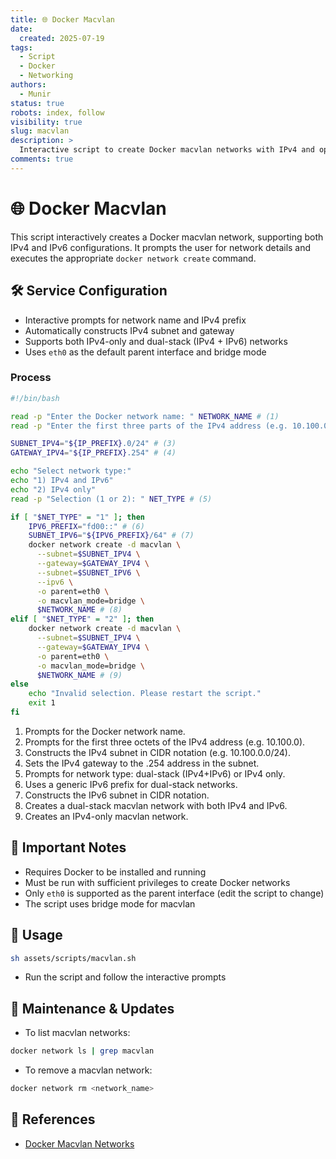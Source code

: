```yaml
---
title: 🌐 Docker Macvlan
date:
  created: 2025-07-19
tags:
  - Script
  - Docker
  - Networking
authors:
  - Munir
status: true
robots: index, follow
visibility: true
slug: macvlan
description: >
  Interactive script to create Docker macvlan networks with IPv4 and optional IPv6 support.
comments: true
---
```


# 🌐 Docker Macvlan

This script interactively creates a Docker macvlan network, supporting both IPv4 and IPv6 configurations. It prompts the user for network details and executes the appropriate `docker network create` command.

<!-- more -->

## 🛠️ Service Configuration

- Interactive prompts for network name and IPv4 prefix
- Automatically constructs IPv4 subnet and gateway
- Supports both IPv4-only and dual-stack (IPv4 + IPv6) networks
- Uses `eth0` as the default parent interface and bridge mode

### Process

```sh linenums="1"
#!/bin/bash

read -p "Enter the Docker network name: " NETWORK_NAME # (1)
read -p "Enter the first three parts of the IPv4 address (e.g. 10.100.0): " IP_PREFIX # (2)

SUBNET_IPV4="${IP_PREFIX}.0/24" # (3)
GATEWAY_IPV4="${IP_PREFIX}.254" # (4)

echo "Select network type:"
echo "1) IPv4 and IPv6"
echo "2) IPv4 only"
read -p "Selection (1 or 2): " NET_TYPE # (5)

if [ "$NET_TYPE" = "1" ]; then
    IPV6_PREFIX="fd00::" # (6)
    SUBNET_IPV6="${IPV6_PREFIX}/64" # (7)
    docker network create -d macvlan \
      --subnet=$SUBNET_IPV4 \
      --gateway=$GATEWAY_IPV4 \
      --subnet=$SUBNET_IPV6 \
      --ipv6 \
      -o parent=eth0 \
      -o macvlan_mode=bridge \
      $NETWORK_NAME # (8)
elif [ "$NET_TYPE" = "2" ]; then
    docker network create -d macvlan \
      --subnet=$SUBNET_IPV4 \
      --gateway=$GATEWAY_IPV4 \
      -o parent=eth0 \
      -o macvlan_mode=bridge \
      $NETWORK_NAME # (9)
else
    echo "Invalid selection. Please restart the script."
    exit 1
fi
```

1. Prompts for the Docker network name.
2. Prompts for the first three octets of the IPv4 address (e.g. 10.100.0).
3. Constructs the IPv4 subnet in CIDR notation (e.g. 10.100.0.0/24).
4. Sets the IPv4 gateway to the .254 address in the subnet.
5. Prompts for network type: dual-stack (IPv4+IPv6) or IPv4 only.
6. Uses a generic IPv6 prefix for dual-stack networks.
7. Constructs the IPv6 subnet in CIDR notation.
8. Creates a dual-stack macvlan network with both IPv4 and IPv6.
9. Creates an IPv4-only macvlan network.

## 🔐 Important Notes

- Requires Docker to be installed and running
- Must be run with sufficient privileges to create Docker networks
- Only `eth0` is supported as the parent interface (edit the script to change)
- The script uses bridge mode for macvlan

## 🚀 Usage

```bash
sh assets/scripts/macvlan.sh
```

- Run the script and follow the interactive prompts

## 🔄 Maintenance & Updates

- To list macvlan networks:
```bash
docker network ls | grep macvlan
```
- To remove a macvlan network:
```bash
docker network rm <network_name>
```

## 🔗 References

- [Docker Macvlan Networks](https://docs.docker.com/network/macvlan/) 
